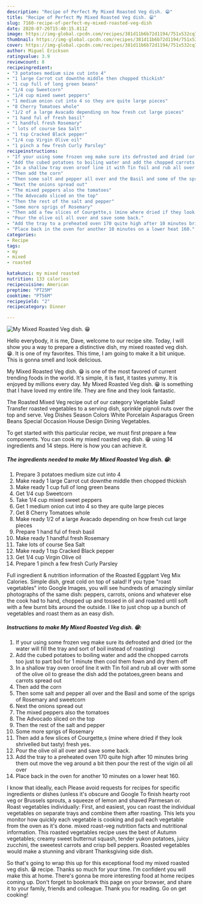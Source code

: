 ```yaml
---
description: "Recipe of Perfect My Mixed Roasted Veg dish. 😁"
title: "Recipe of Perfect My Mixed Roasted Veg dish. 😁"
slug: 7160-recipe-of-perfect-my-mixed-roasted-veg-dish
date: 2020-07-26T15:40:15.811Z
image: https://img-global.cpcdn.com/recipes/381d11b6b72d1194/751x532cq70/my-mixed-roasted-veg-dish-😁-recipe-main-photo.jpg
thumbnail: https://img-global.cpcdn.com/recipes/381d11b6b72d1194/751x532cq70/my-mixed-roasted-veg-dish-😁-recipe-main-photo.jpg
cover: https://img-global.cpcdn.com/recipes/381d11b6b72d1194/751x532cq70/my-mixed-roasted-veg-dish-😁-recipe-main-photo.jpg
author: Miguel Erickson
ratingvalue: 3.9
reviewcount: 8
recipeingredient:
- "3 potatoes medium size cut into 4"
- "1 large Carrot cut downthe middle then chopped thickish"
- "1 cup full of long green beans"
- "1/4 cup Sweetcorn"
- "1/4 cup mixed sweet peppers"
- "1 medium onion cut into 4 so they are quite large pieces"
- "8 Cherry Tomatoes whole"
- "1/2 of a large Avacado depending on how fresh cut large pieces"
- "1 hand ful of fresh basil"
- "1 handful fresh Rosemary"
- " lots of course Sea Salt"
- "1 tsp Cracked Black pepper"
- "1/4 cup Virgin Olive oil"
- "1 pinch a few fresh Curly Parsley"
recipeinstructions:
- "If your using some frozen veg make sure its defrosted and dried (or the water will fill the tray and sort of boil instead of roasting)"
- "Add the cubed potatoes to boiling water and add the chopped carrots too just to part boil for 1 minute then cool them fown and dry them off"
- "In a shallow tray oven oroof line it with Tin foil and rub all over with some of the olive oil to grease the dish add the potatoes,green beans and carrots spread out"
- "Then add the corn"
- "Then some salt and pepper all over and the Basil and some of the sprigs of Rosemary and sweetcorn"
- "Next the onions spread out"
- "The mixed peppers also the tomatoes"
- "The Advocado sliced on the top"
- "Then the rest of the salt and pepper"
- "Some more sprigs of Rosemary"
- "Then add a few slices of Courgette,s (mine where dried if they look shrivelled but tasty) fresh yes."
- "Pour the olive oil all over and save some back."
- "Add the tray to a preheated oven 170 quite high after 10 minutes bring them out move the veg around a bit then pour the rest of the vigin oil all over"
- "Place back in the oven for another 10 minutes on a lower heat 160."
categories:
- Recipe
tags:
- my
- mixed
- roasted

katakunci: my mixed roasted 
nutrition: 133 calories
recipecuisine: American
preptime: "PT25M"
cooktime: "PT56M"
recipeyield: "2"
recipecategory: Dinner

---
```



![My Mixed Roasted Veg dish. 😁](https://img-global.cpcdn.com/recipes/381d11b6b72d1194/751x532cq70/my-mixed-roasted-veg-dish-😁-recipe-main-photo.jpg)

Hello everybody, it is me, Dave, welcome to our recipe site. Today, I will show you a way to prepare a distinctive dish, my mixed roasted veg dish. 😁. It is one of my favorites. This time, I am going to make it a bit unique. This is gonna smell and look delicious.

My Mixed Roasted Veg dish. 😁 is one of the most favored of current trending foods in the world. It's simple, it is fast, it tastes yummy. It is enjoyed by millions every day. My Mixed Roasted Veg dish. 😁 is something that I have loved my entire life. They are fine and they look fantastic.

The Roasted Mixed Veg recipe out of our category Vegetable Salad! Transfer roasted vegetables to a serving dish, sprinkle pignoli nuts over the top and serve. Veg Dishes Season Colors White Porcelain Asparagus Green Beans Special Occasion House Design Dining Vegetables.


To get started with this particular recipe, we must first prepare a few components. You can cook my mixed roasted veg dish. 😁 using 14 ingredients and 14 steps. Here is how you can achieve it.

<!--inarticleads1-->

##### The ingredients needed to make My Mixed Roasted Veg dish. 😁:

1. Prepare 3 potatoes medium size cut into 4
1. Make ready 1 large Carrot cut downthe middle then chopped thickish
1. Make ready 1 cup full of long green beans
1. Get 1/4 cup Sweetcorn
1. Take 1/4 cup mixed sweet peppers
1. Get 1 medium onion cut into 4 so they are quite large pieces
1. Get 8 Cherry Tomatoes whole
1. Make ready 1/2 of a large Avacado depending on how fresh cut large pieces
1. Prepare 1 hand ful of fresh basil
1. Make ready 1 handful fresh Rosemary
1. Take  lots of course Sea Salt
1. Make ready 1 tsp Cracked Black pepper
1. Get 1/4 cup Virgin Olive oil
1. Prepare 1 pinch a few fresh Curly Parsley


Full ingredient &amp; nutrition information of the Roasted Eggplant Veg Mix Calories. Simple dish, great cold on top of salad! If you type &#34;roast vegetables&#34; into Google Images, you will see hundreds of amazingly similar photographs of the same dish: peppers, carrots, onions and whatever else the cook had to hand, chopped up and tossed in oil and roasted until soft with a few burnt bits around the outside. I like to just chop up a bunch of vegetables and roast them as an easy dish. 

<!--inarticleads2-->

##### Instructions to make My Mixed Roasted Veg dish. 😁:

1. If your using some frozen veg make sure its defrosted and dried (or the water will fill the tray and sort of boil instead of roasting)
1. Add the cubed potatoes to boiling water and add the chopped carrots too just to part boil for 1 minute then cool them fown and dry them off
1. In a shallow tray oven oroof line it with Tin foil and rub all over with some of the olive oil to grease the dish add the potatoes,green beans and carrots spread out
1. Then add the corn
1. Then some salt and pepper all over and the Basil and some of the sprigs of Rosemary and sweetcorn
1. Next the onions spread out
1. The mixed peppers also the tomatoes
1. The Advocado sliced on the top
1. Then the rest of the salt and pepper
1. Some more sprigs of Rosemary
1. Then add a few slices of Courgette,s (mine where dried if they look shrivelled but tasty) fresh yes.
1. Pour the olive oil all over and save some back.
1. Add the tray to a preheated oven 170 quite high after 10 minutes bring them out move the veg around a bit then pour the rest of the vigin oil all over
1. Place back in the oven for another 10 minutes on a lower heat 160.


I know that ideally, each Please avoid requests for recipes for specific ingredients or dishes (unless it&#39;s obscure and Google To finish hearty root veg or Brussels sprouts, a squeeze of lemon and shaved Parmesan or. Roast vegetables individually: First, and easiest, you can roast the individual vegetables on separate trays and combine them after roasting. This lets you monitor how quickly each vegetable is cooking and pull each vegetable from the oven as it&#39;s done. mixed roast-veg nutrition facts and nutritional information. This roasted vegetables recipe uses the best of Autumn vegetables; creamy sweet butternut squash, tender yukon potatoes, juicy zucchini, the sweetest carrots and crisp bell peppers. Roasted vegetables would make a stunning and vibrant Thanksgiving side dish. 

So that's going to wrap this up for this exceptional food my mixed roasted veg dish. 😁 recipe. Thanks so much for your time. I'm confident you will make this at home. There's gonna be more interesting food at home recipes coming up. Don't forget to bookmark this page on your browser, and share it to your family, friends and colleague. Thank you for reading. Go on get cooking!
